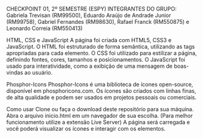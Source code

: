 CHECKPOINT 01, 2º SEMESTRE (ESPY)
INTEGRANTES DO GRUPO: Gabriela Trevisan (RM99500), Eduardo Araújo de Andrade Junior (RM99758), Gabriel Fernandes (RM98630), Rafael Franck (RM550875) e Leonardo Correia (RM550413)



HTML, CSS e JavaScript
A página foi criada com HTML5, CSS3 e JavaScript. O HTML foi estruturado de forma semântica, utilizando as tags apropriadas para cada elemento. O CSS foi utilizado para estilizar a página, definindo fontes, cores, tamanhos e posicionamentos. O JavaScript foi usado para interatividade, como a exibição de uma mensagem de boas-vindas ao usuário.

Phosphor-Icons
Phosphor-Icons é uma biblioteca de ícones open-source, disponível em phosphoricons.com. Os ícones são criados com linhas finas, de alta qualidade e podem ser usados em projetos pessoais ou comerciais.

Como usar
Clone ou faça o download deste repositório para sua máquina.
Abra o arquivo inicio.html em um navegador de sua escolha. (Para melhor funcionamento utilize a extensão Live Server)
A página será carregada e você poderá visualizar os ícones e interagir com os elementos.
